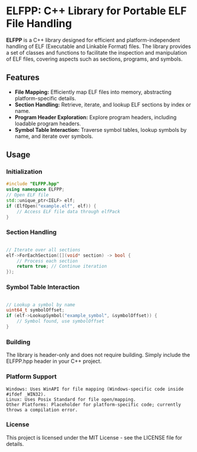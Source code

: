 # ELFPP: C++ Library for Portable ELF File Handling

**ELFPP** is a C++ library designed for efficient and platform-independent handling of ELF (Executable and Linkable Format) files. The library provides a set of classes and functions to facilitate the inspection and manipulation of ELF files, covering aspects such as sections, programs, and symbols.

## Features

- **File Mapping:** Efficiently map ELF files into memory, abstracting platform-specific details.
- **Section Handling:** Retrieve, iterate, and lookup ELF sections by index or name.
- **Program Header Exploration:** Explore program headers, including loadable program headers.
- **Symbol Table Interaction:** Traverse symbol tables, lookup symbols by name, and iterate over symbols.

## Usage

### Initialization

```cpp
#include "ELFPP.hpp"
using namespace ELFPP;
// Open ELF file
std::unique_ptr<IELF> elf;
if (ElfOpen("example.elf", elf)) {
    // Access ELF file data through elfPack
}
```

### Section Handling

```cpp

// Iterate over all sections
elf->ForEachSection([](void* section) -> bool {
    // Process each section
    return true; // Continue iteration
});
```

### Symbol Table Interaction

```cpp

// Lookup a symbol by name
uint64_t symbolOffset;
if (elf->LookupSymbol("example_symbol", &symbolOffset)) {
    // Symbol found, use symbolOffset
}
```

### Building

The library is header-only and does not require building. Simply include the ELFPP.hpp header in your C++ project.


### Platform Support

    Windows: Uses WinAPI for file mapping (Windows-specific code inside #ifdef _WIN32).
    Linux: Uses Posix Standard for file open/mapping.
    Other Platforms: Placeholder for platform-specific code; currently throws a compilation error.

### License

This project is licensed under the MIT License - see the LICENSE file for details.
